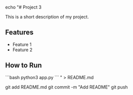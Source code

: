 echo "# Project 3

This is a short description of my project.

## Features
- Feature 1
- Feature 2

## How to Run
\`\`\`bash
python3 app.py
\`\`\`
" > README.md

git add README.md
git commit -m "Add README"
git push
